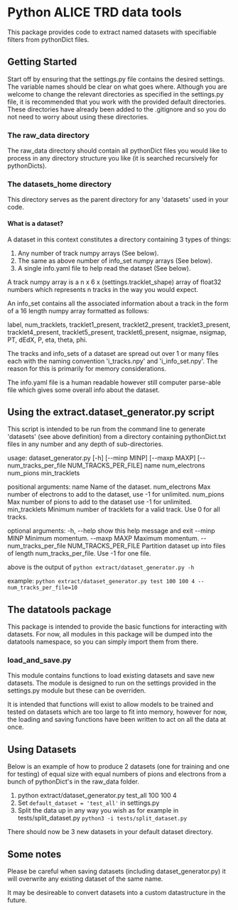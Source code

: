 # Python ALICE TRD data tools

This package provides code to extract named datasets with specifiable filters from pythonDict files.

## Getting Started

Start off by ensuring that the settings.py file contains the desired settings. The variable names should be clear on what goes where. Although you are welcome to change the relevant directories as specified in the settings.py file, it is recommended that you work with the provided default directories. These directories have already been added to the .gitignore and so you do not need to worry about using these directories.

### The raw_data directory

The raw_data directory should contain all pythonDict files you would like to process in any directory structure you like (it is searched recursively for pythonDicts).

### The datasets_home directory

This directory serves as the parent directory for any 'datasets' used in your code.

#### What is a dataset?

A dataset in this context constitutes a directory containing 3 types of things:

1. Any number of track numpy arrays (See below).
2. The same as above number of info_set numpy arrays (See below).
3. A single info.yaml file to help read the dataset (See below).

A track numpy array is a n x 6 x (settings.tracklet_shape) array of float32 numbers which represents n tracks in the way you would expect.

An info_set contains all the associated information about a track in the form of a 16 length numpy array formatted as follows:

label, num_tracklets, tracklet1_present, tracklet2_present, tracklet3_present, tracklet4_present, tracklet5_present, tracklet6_present, nsigmae, nsigmap, PT, dEdX, P, eta, theta, phi.

The tracks and info_sets of a dataset are spread out over 1 or many files each with the naming convention 'i_tracks.npy' and 'i_info_set.npy'. The reason for this is primarily for memory considerations.

The info.yaml file is a human readable however still computer parse-able file which gives some overall info about the dataset.

## Using the extract.dataset_generator.py script

This script is intended to be run from the command line to generate 'datasets' (see above definition) from a directory containing pythonDict.txt files in any number and any depth of sub-directories.

usage: dataset_generator.py [-h] [--minp MINP] [--maxp MAXP]
                            [--num_tracks_per_file NUM_TRACKS_PER_FILE]
                            name num_electrons num_pions min_tracklets

positional arguments:
  name                  Name of the dataset.
  num_electrons         Max number of electrons to add to the dataset, use -1
                        for unlimited.
  num_pions             Max number of pions to add to the dataset use -1 for
                        unlimited.
  min_tracklets         Minimum number of tracklets for a valid track. Use 0
                        for all tracks.

optional arguments:
  -h, --help            show this help message and exit
  --minp MINP           Minimum momentum.
  --maxp MAXP           Maximum momentum.
  --num_tracks_per_file NUM_TRACKS_PER_FILE
                        Partition dataset up into files of length
                        num_tracks_per_file. Use -1 for one file.

above is the output of `python extract/dataset_generator.py -h`

example: `python extract/dataset_generator.py test 100 100 4 --num_tracks_per_file=10`

## The datatools package

This package is intended to provide the basic functions for interacting with datasets. For now, all modules in this package will be dumped into the datatools namespace, so you can simply import them from there.

### load_and_save.py

This module contains functions to load existing datasets and save new datasets. The module is designed to run on the settings provided in the settings.py module but these can be overriden.

It is intended that functions will exist to allow models to be trained and tested on datasets which are too large to fit into memory, however for now, the loading and saving functions have been written to act on all the data at once.

## Using Datasets

Below is an example of how to produce 2 datasets (one for training and one for testing) of equal size with equal numbers of pions and electrons from a bunch of pythonDict's in the raw_data folder.

1. python extract/dataset_generator.py test_all 100 100 4
2. Set `default_dataset = 'test_all'` in settings.py
3. Split the data up in any way you wish as for example in tests/split_dataset.py `python3 -i tests/split_dataset.py`

There should now be 3 new datasets in your default dataset directory.

## Some notes

Please be careful when saving datasets (including dataset_generator.py) it will overwrite any existing dataset of the same name.

It may be desireable to convert datasets into a custom datastructure in the future.